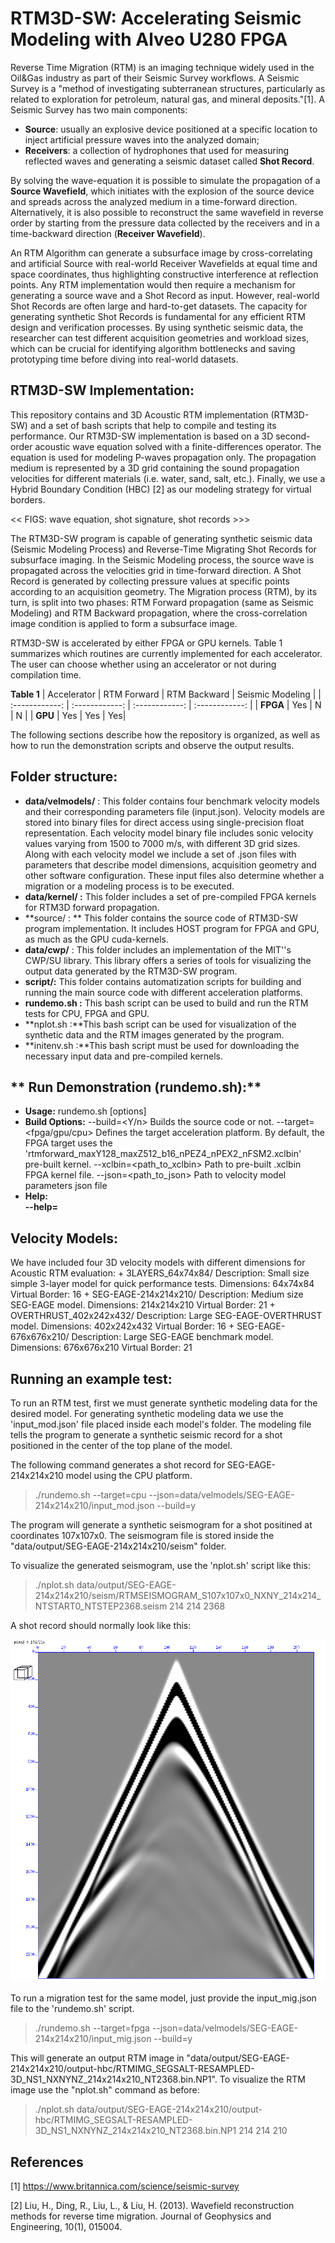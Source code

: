 # **RTM3D-SW: Accelerating Seismic Modeling with Alveo U280 FPGA**

Reverse Time Migration (RTM) is an imaging technique widely used in the Oil&Gas industry as part of their Seismic Survey workflows. A Seismic Survey is a "method of investigating subterranean structures, particularly as related to exploration for petroleum, natural gas, and mineral deposits."[1].  A Seismic Survey has two main components: 

- **Source**: usually an explosive device positioned at a specific location to inject artificial pressure waves into the analyzed domain; 
- **Receivers**: a collection of hydrophones that used for measuring reflected waves and generating a seismic dataset called **Shot Record**.

By solving the wave-equation it is possible to simulate the propagation of a **Source Wavefield**, which initiates with the explosion of the source device and spreads across the analyzed medium in a time-forward direction. Alternatively, it is also possible to reconstruct the same wavefield in reverse order by starting from the pressure data collected by the receivers and in a time-backward direction (**Receiver Wavefield**).

An RTM Algorithm can generate a subsurface image by cross-correlating and artificial Source with real-world Receiver Wavefields at equal time and space coordinates, thus highlighting constructive interference at reflection points. Any RTM implementation would then require a mechanism for generating a source wave and a Shot Record as input. However, real-world Shot Records are often large and hard-to-get datasets. The capacity for generating synthetic Shot Records is fundamental for any efficient RTM design and verification processes. By using synthetic seismic data, the researcher can test different acquisition geometries and workload sizes, which can be crucial for identifying algorithm bottlenecks and saving prototyping time before diving into real-world datasets.


## **RTM3D-SW Implementation:**

This repository contains and 3D Acoustic RTM implementation (RTM3D-SW) and a set of bash scripts that help to compile and testing its performance. Our RTM3D-SW implementation is based on a 3D second-order acoustic wave equation solved with a finite-differences operator. The equation is used for modeling P-waves propagation only. The propagation medium is represented by a 3D grid containing the sound propagation velocities for different materials (i.e. water, sand, salt, etc.). Finally, we use a Hybrid Boundary Condition (HBC) [2] as our modeling strategy for virtual borders.

<< FIGS: wave equation, shot signature, shot records >>>


The RTM3D-SW program is capable of generating synthetic seismic data (Seismic Modeling Process) and Reverse-Time Migrating Shot Records for subsurface imaging.  In the Seismic Modeling process, the source wave is propagated across the velocities grid in time-forward direction. A Shot Record is generated by collecting pressure values at specific points according to an acquisition geometry. The Migration process (RTM), by its turn, is split into two phases: RTM Forward propagation (same as Seismic Modeling) and RTM Backward propagation, where the cross-correlation image condition is applied to form a subsurface image.

RTM3D-SW is accelerated by either FPGA or GPU kernels. Table 1 summarizes which routines are currently implemented for each accelerator. The user can choose whether using an accelerator or not during compilation time.

**Table 1**
|  Accelerator | RTM Forward   |   RTM Backward | Seismic Modeling   |
| :------------: | :------------: | :------------: | :------------: |
|  **FPGA** |  Yes | N  | N  |
|  **GPU**  |  Yes | Yes  | Yes|


The following sections describe how the repository is organized, as well as how to run the demonstration scripts and observe the output results.



## **Folder structure:**

- **data/velmodels/** : This folder contains four benchmark velocity models and their corresponding parameters file (input.json). Velocity models are stored into binary files for direct access using single-precision float representation. Each velocity model binary file includes sonic velocity values varying from 1500 to 7000 m/s, with different 3D grid sizes. Along with each velocity model we include a set of .json files with parameters that describe model dimensions, acquisition geometry and other software configuration. These input files also determine whether a migration or a modeling process is to be executed.
- **data/kernel/ :** This folder includes a set of pre-compiled FPGA kernels for RTM3D forward propagation.
- **source/ : ** This folder contains the source code of RTM3D-SW program implementation. It includes HOST program for FPGA and GPU, as much as the GPU cuda-kernels.
- **data/cwp/** : This folder includes an implementation of the MIT''s CWP/SU library. This library offers a series of tools for visualizing the output data generated by the RTM3D-SW program.
- **script/:** This folder contains automatization scripts for building and running the main source code with different acceleration platforms.
- **rundemo.sh :** This bash script can be used to build and run the RTM tests for CPU, FPGA and GPU.
- **nplot.sh :**This bash script can be used for visualization of the synthetic data and the RTM images generated by the program.
- **initenv.sh :**This bash script must be used for downloading the necessary input data and pre-compiled kernels.


## ** Run Demonstration (rundemo.sh):**
- **Usage:**
    rundemo.sh [options]  
- **Build Options:**
        --build=<Y/n>
            Builds the source code or not.
        --target=<fpga/gpu/cpu>
            Defines the target acceleration platform. By default, the FPGA target uses the 
            'rtmforward_maxY128_maxZ512_b16_nPEZ4_nPEX2_nFSM2.xclbin'  
            pre-built kernel.
        --xclbin=<path_to_xclbin>
            Path to pre-built .xclbin FPGA kernel file. 
        --json=<path_to_json>
            Path to velocity model parameters json file
- **Help:**                                                                       
        **--help=**

## **Velocity Models:**


We have included four 3D velocity models with different dimensions for Acoustic RTM evaluation:
        + 3LAYERS_64x74x84/
            Description:        Small size simple 3-layer model for quick performance tests.
            Dimensions:     64x74x84
            Virtual Border: 16
        + SEG-EAGE-214x214x210/
            Description:        Medium size SEG-EAGE model.
            Dimensions:     214x214x210
            Virtual Border: 21
        + OVERTHRUST_402x242x432/
            Description:        Large SEG-EAGE-OVERTHRUST model.
            Dimensions:     402x242x432
            Virtual Border: 16
        + SEG-EAGE-676x676x210/
            Description:        Large SEG-EAGE benchmark model.
            Dimensions:     676x676x210
            Virtual Border: 21
        
## **Running an example test:**

To run an RTM test, first we must generate synthetic modeling data for the desired model. For generating synthetic modeling data we use the 'input_mod.json' file placed inside each model's folder. The modeling file tells the program to generate a synthetic seismic record for a shot positioned in the center of the top plane of the model.

The following command generates a shot record for SEG-EAGE-214x214x210 model using the CPU platform.

> ./rundemo.sh --target=cpu --json=data/velmodels/SEG-EAGE-214x214x210/input_mod.json --build=y

The program will generate a synthetic seismogram for a shot positined at coordinates     107x107x0. The seismogram file is stored inside the "data/output/SEG-EAGE-214x214x210/seism" folder.

To visualize the generated seismogram, use the 'nplot.sh' script like this:

> ./nplot.sh data/output/SEG-EAGE-214x214x210/seism/RTMSEISMOGRAM_S107x107x0_NXNY_214x214_NTSTART0_NTSTEP2368.seism 214 214 2368

A shot record should normally look like this:

![SEG-EAGE Shot Record (107x107x2368)](img/seg-eage-seism.png "SEG-EAGE Shot Record (107x107x2368)")

To run a migration test for the same model, just provide the input_mig.json file to the 'rundemo.sh' script.

> ./rundemo.sh --target=fpga --json=data/velmodels/SEG-EAGE-214x214x210/input_mig.json --build=y

This will generate an output RTM image in "data/output/SEG-EAGE-214x214x210/output-hbc/RTMIMG_SEGSALT-RESAMPLED-3D_NS1_NXNYNZ_214x214x210_NT2368.bin.NP1". To visualize the RTM image use the "nplot.sh" command as before:

> ./nplot.sh data/output/SEG-EAGE-214x214x210/output-hbc/RTMIMG_SEGSALT-RESAMPLED-3D_NS1_NXNYNZ_214x214x210_NT2368.bin.NP1 214 214 210


## References

[1] https://www.britannica.com/science/seismic-survey

[2] Liu, H., Ding, R., Liu, L., & Liu, H. (2013). Wavefield reconstruction methods for reverse time migration. Journal of Geophysics and Engineering, 10(1), 015004.